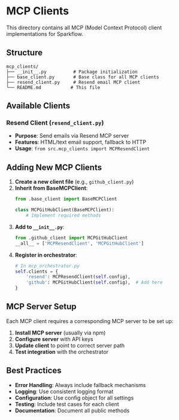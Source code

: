 # MCP Clients

This directory contains all MCP (Model Context Protocol) client implementations for Sparkflow.

## Structure

```
mcp_clients/
├── __init__.py          # Package initialization
├── base_client.py       # Base class for all MCP clients
├── resend_client.py     # Resend email MCP client
└── README.md           # This file
```

## Available Clients

### Resend Client (`resend_client.py`)
- **Purpose**: Send emails via Resend MCP server
- **Features**: HTML/text email support, fallback to HTTP
- **Usage**: `from src.mcp_clients import MCPResendClient`

## Adding New MCP Clients

1. **Create a new client file** (e.g., `github_client.py`)
2. **Inherit from BaseMCPClient**:
   ```python
   from .base_client import BaseMCPClient
   
   class MCPGitHubClient(BaseMCPClient):
       # Implement required methods
   ```
3. **Add to `__init__.py`**:
   ```python
   from .github_client import MCPGitHubClient
   __all__ = ['MCPResendClient', 'MCPGitHubClient']
   ```
4. **Register in orchestrator**:
   ```python
   # In mcp_orchestrator.py
   self.clients = {
       'resend': MCPResendClient(self.config),
       'github': MCPGitHubClient(self.config),  # Add here
   }
   ```

## MCP Server Setup

Each MCP client requires a corresponding MCP server to be set up:

1. **Install MCP server** (usually via npm)
2. **Configure server** with API keys
3. **Update client** to point to correct server path
4. **Test integration** with the orchestrator

## Best Practices

- **Error Handling**: Always include fallback mechanisms
- **Logging**: Use consistent logging format
- **Configuration**: Use config object for all settings
- **Testing**: Include test cases for each client
- **Documentation**: Document all public methods
